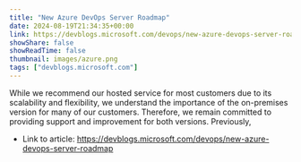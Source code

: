 ```yaml
---
title: "New Azure DevOps Server Roadmap"
date: 2024-08-19T21:34:35+00:00
link: https://devblogs.microsoft.com/devops/new-azure-devops-server-roadmap
showShare: false
showReadTime: false
thumbnail: images/azure.png
tags: ["devblogs.microsoft.com"]
---
```

While we recommend our hosted service for most customers due to its scalability and flexibility, we understand the importance of the on-premises version for many of our customers. Therefore, we remain committed to providing support and improvement for both versions. Previously,

- Link to article: https://devblogs.microsoft.com/devops/new-azure-devops-server-roadmap